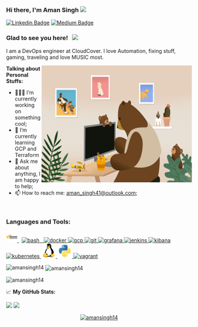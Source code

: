 ### Hi there, I'm <a target="_blank">Aman Singh</a> <img src="https://media.giphy.com/media/hvRJCLFzcasrR4ia7z/giphy.gif" width="25px">

[![Linkedin Badge](https://img.shields.io/badge/-LinkedIn-0e76a8?style=flat-square&logo=Linkedin&logoColor=white)](https://linkedin.com/in/akingsukh)
[![Medium Badge](https://img.shields.io/badge/medium-%2312100E.svg?&style=for-square&logo=medium&logoColor=white)](https://akingsukh.medium.com/)

### Glad to see you here! &nbsp; ![](https://visitor-badge.glitch.me/badge?page_id=amansingh14:amansingh14)

I am a DevOps engineer at CloudCover. I love Automation, fixing stuff, gaming, traveling and love MUSIC most.

<img align="right" alt="GIF" src="https://github.com/amansingh14/amansingh14/blob/4061a4d97a88b4998320ed9b2d63d33ffd1b9d87/giphy.gif" width="408" height="318" />
  

**Talking about Personal Stuffs:**

- 👨🏻‍💻 I’m currently working on something cool;
- 🚀 I’m currently learning GCP and Terraform 
- 💬 Ask me about anything, I am happy to help;
- 📫 How to reach me: aman_singh41@outlook.com;

</br>
<h3 align="left">Languages and Tools:</h3>
<p align="left"> <a href="https://aws.amazon.com" target="_blank" rel="noreferrer"> <img src="https://raw.githubusercontent.com/devicons/devicon/master/icons/amazonwebservices/amazonwebservices-original-wordmark.svg" alt="aws" width="30" height="30"/> </a>&nbsp; <a href="https://www.gnu.org/software/bash/" target="_blank" rel="noreferrer"> <img src="https://www.vectorlogo.zone/logos/gnu_bash/gnu_bash-icon.svg" alt="bash" width="30" height="30"/> &nbsp; </a> <a href="https://www.docker.com/" target="_blank" rel="noreferrer"> <img src="https://img.shields.io/docker/pulls/mashape/kong.svg" alt="docker" width="30" height="30"/><i class="fa fa-docker"> </i> </a> <a href="https://cloud.google.com" target="_blank" rel="noreferrer"> <img src="https://www.vectorlogo.zone/logos/google_cloud/google_cloud-icon.svg" alt="gcp" width="40" height="40"/> </a> <a href="https://git-scm.com/" target="_blank" rel="noreferrer"> <img src="https://www.vectorlogo.zone/logos/git-scm/git-scm-icon.svg" alt="git" width="40" height="40"/> </a> <a href="https://grafana.com" target="_blank" rel="noreferrer"> <img src="https://www.vectorlogo.zone/logos/grafana/grafana-icon.svg" alt="grafana" width="40" height="40"/> </a> <a href="https://www.jenkins.io" target="_blank" rel="noreferrer"> <img src="https://www.vectorlogo.zone/logos/jenkins/jenkins-icon.svg" alt="jenkins" width="40" height="40"/> </a> <a href="https://www.elastic.co/kibana" target="_blank" rel="noreferrer"> <img src="https://www.vectorlogo.zone/logos/elasticco_kibana/elasticco_kibana-icon.svg" alt="kibana" width="40" height="40"/> </a> <a href="https://kubernetes.io" target="_blank" rel="noreferrer"> <img src="https://www.vectorlogo.zone/logos/kubernetes/kubernetes-icon.svg" alt="kubernetes" width="40" height="40"/> </a> <a href="https://www.linux.org/" target="_blank" rel="noreferrer"> <img src="https://raw.githubusercontent.com/devicons/devicon/master/icons/linux/linux-original.svg" alt="linux" width="40" height="40"/> </a> <a href="https://www.python.org" target="_blank" rel="noreferrer"> <img src="https://raw.githubusercontent.com/devicons/devicon/master/icons/python/python-original.svg" alt="python" width="40" height="40"/> </a> <a href="https://www.vagrantup.com/" target="_blank" rel="noreferrer"> <img src="https://www.vectorlogo.zone/logos/vagrantup/vagrantup-icon.svg" alt="vagrant" width="40" height="40"/> </a> </p>

<p><img align="left" src="https://github-readme-stats.vercel.app/api/top-langs?username=amansingh14&show_icons=true&locale=en&layout=compact" alt="amansingh14" /></p>

<p>&nbsp;<img align="center" src="https://github-readme-stats.vercel.app/api?username=amansingh14&show_icons=true&locale=en" alt="amansingh14" /></p>

<p><img align="center" src="https://github-readme-streak-stats.herokuapp.com/?user=amansingh14&" alt="amansingh14" /></p>

📈 **My GitHub Stats:**

<p>
  <img height="180em" src="https://github-readme-stats.vercel.app/api?username=amansingh14&show_icons=true&hide_border=false&&count_private=true&include_all_commits=true&theme=radical" />
  <img height="180em" src="https://github-readme-stats.vercel.app/api/top-langs/?username=amansingh14&exclude_repo=KNN-Image-Classification&show_icons=true&hide_border=false&layout=compact&langs_count=10&theme=radical"/>
</p>

<p align="center"> <a href="https://github.com/ryo-ma/github-profile-trophy"><img src="https://github-profile-trophy.vercel.app/?username=amansingh14" alt="amansingh14" /></a> </p>

<!--START_SECTION:waka-->

<!--END_SECTION:waka-->

